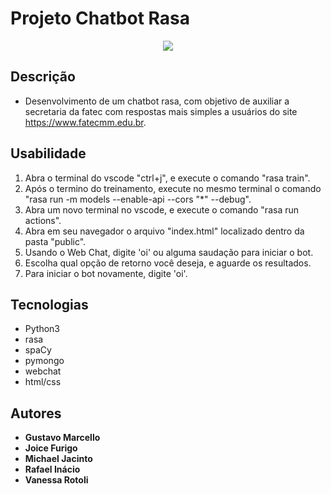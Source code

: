 # Projeto Chatbot Rasa
<p align="center"><img src = "https://miro.medium.com/max/3676/1*_dSYveHwcyajSzy23yYmYA.jpeg"></p>

## Descrição
- Desenvolvimento de um chatbot rasa, com objetivo de auxiliar a secretaria da fatec com respostas mais simples a usuários do site https://www.fatecmm.edu.br.

## Usabilidade
1. Abra o terminal do vscode "ctrl+j", e execute o comando "rasa train".
2. Após o termino do treinamento, execute no mesmo terminal o comando "rasa run -m models --enable-api --cors "*" --debug".
3. Abra um novo terminal no vscode, e execute o comando "rasa run actions".
4. Abra em seu navegador o arquivo "index.html" localizado dentro da pasta "public".
5. Usando o Web Chat, digite 'oi' ou alguma saudação para iniciar o bot.
6. Escolha qual opção de retorno você deseja, e aguarde os resultados.
7. Para iniciar o bot novamente, digite 'oi'.

## Tecnologias 
- Python3
- rasa
- spaCy
- pymongo
- webchat
- html/css

## Autores
- <b>Gustavo Marcello</b>
- <b>Joice Furigo</b>
- <b>Michael Jacinto</b>
- <b>Rafael Inácio</b>
- <b>Vanessa Rotoli</b>
